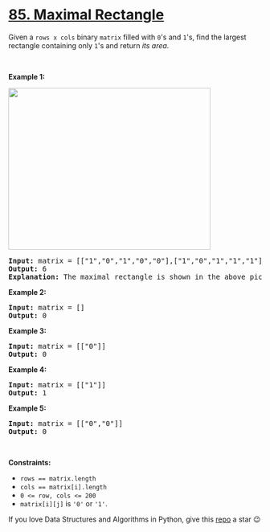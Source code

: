 # [85. Maximal Rectangle][title]

<p>Given a <code>rows x cols</code> binary <code>matrix</code> filled with <code>0</code>'s and <code>1</code>'s, find the largest rectangle containing only <code>1</code>'s and return <em>its area</em>.</p>
<p> </p>
<p><strong>Example 1:</strong></p>
<img alt="" src="https://assets.leetcode.com/uploads/2020/09/14/maximal.jpg" style="width: 402px; height: 322px;"/>
<pre><strong>Input:</strong> matrix = [["1","0","1","0","0"],["1","0","1","1","1"],["1","1","1","1","1"],["1","0","0","1","0"]]
<strong>Output:</strong> 6
<strong>Explanation:</strong> The maximal rectangle is shown in the above picture.
</pre>
<p><strong>Example 2:</strong></p>
<pre><strong>Input:</strong> matrix = []
<strong>Output:</strong> 0
</pre>
<p><strong>Example 3:</strong></p>
<pre><strong>Input:</strong> matrix = [["0"]]
<strong>Output:</strong> 0
</pre>
<p><strong>Example 4:</strong></p>
<pre><strong>Input:</strong> matrix = [["1"]]
<strong>Output:</strong> 1
</pre>
<p><strong>Example 5:</strong></p>
<pre><strong>Input:</strong> matrix = [["0","0"]]
<strong>Output:</strong> 0
</pre>
<p> </p>
<p><strong>Constraints:</strong></p>
<ul>
<li><code>rows == matrix.length</code></li>
<li><code>cols == matrix[i].length</code></li>
<li><code>0 &lt;= row, cols &lt;= 200</code></li>
<li><code>matrix[i][j]</code> is <code>'0'</code> or <code>'1'</code>.</li>
</ul>


If you love Data Structures and Algorithms in Python, give this [repo][me] a star :wink:

[title]: https://leetcode.com/problems/maximal-rectangle
[me]: https://github.com/bumblebee211196/awesome-python-leetcode